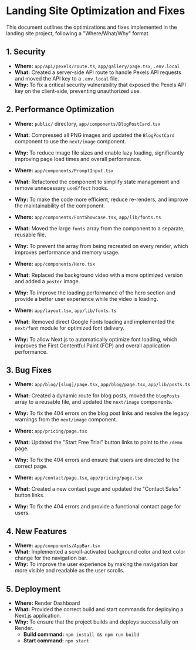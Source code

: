 # Landing Site Optimization and Fixes

This document outlines the optimizations and fixes implemented in the landing site project, following a "Where/What/Why" format.

## 1. Security

*   **Where:** `app/api/pexels/route.ts`, `app/gallery/page.tsx`, `.env.local`
*   **What:** Created a server-side API route to handle Pexels API requests and moved the API key to a `.env.local` file.
*   **Why:** To fix a critical security vulnerability that exposed the Pexels API key on the client-side, preventing unauthorized use.

## 2. Performance Optimization

*   **Where:** `public/` directory, `app/components/BlogPostCard.tsx`
*   **What:** Compressed all PNG images and updated the `BlogPostCard` component to use the `next/image` component.
*   **Why:** To reduce image file sizes and enable lazy loading, significantly improving page load times and overall performance.

*   **Where:** `app/components/PromptInput.tsx`
*   **What:** Refactored the component to simplify state management and remove unnecessary `useEffect` hooks.
*   **Why:** To make the code more efficient, reduce re-renders, and improve the maintainability of the component.

*   **Where:** `app/components/FontShowcase.tsx`, `app/lib/fonts.ts`
*   **What:** Moved the large `fonts` array from the component to a separate, reusable file.
*   **Why:** To prevent the array from being recreated on every render, which improves performance and memory usage.

*   **Where:** `app/components/Hero.tsx`
*   **What:** Replaced the background video with a more optimized version and added a `poster` image.
*   **Why:** To improve the loading performance of the hero section and provide a better user experience while the video is loading.

*   **Where:** `app/layout.tsx`, `app/lib/fonts.ts`
*   **What:** Removed direct Google Fonts loading and implemented the `next/font` module for optimized font delivery.
*   **Why:** To allow Next.js to automatically optimize font loading, which improves the First Contentful Paint (FCP) and overall application performance.

## 3. Bug Fixes

*   **Where:** `app/blog/[slug]/page.tsx`, `app/blog/page.tsx`, `app/lib/posts.ts`
*   **What:** Created a dynamic route for blog posts, moved the `blogPosts` array to a reusable file, and updated the `next/image` components.
*   **Why:** To fix the 404 errors on the blog post links and resolve the legacy warnings from the `next/image` component.

*   **Where:** `app/pricing/page.tsx`
*   **What:** Updated the "Start Free Trial" button links to point to the `/demo` page.
*   **Why:** To fix the 404 errors and ensure that users are directed to the correct page.

*   **Where:** `app/contact/page.tsx`, `app/pricing/page.tsx`
*   **What:** Created a new contact page and updated the "Contact Sales" button links.
*   **Why:** To fix the 404 errors and provide a functional contact page for users.

## 4. New Features

*   **Where:** `app/components/AppBar.tsx`
*   **What:** Implemented a scroll-activated background color and text color change for the navigation bar.
*   **Why:** To improve the user experience by making the navigation bar more visible and readable as the user scrolls.

## 5. Deployment

*   **Where:** Render Dashboard
*   **What:** Provided the correct build and start commands for deploying a Next.js application.
*   **Why:** To ensure that the project builds and deploys successfully on Render.
    *   **Build command:** `npm install && npm run build`
    *   **Start command:** `npm start`